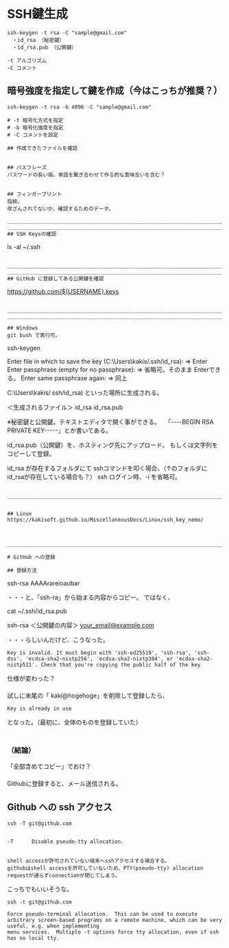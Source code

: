 # SSH鍵生成
```
ssh-keygen -t rsa -C "sample@gmail.com"
　・id_rsa （秘密鍵）
　・id_rsa.pub （公開鍵）

-t アルゴリズム
-C コメント
```

## 暗号強度を指定して鍵を作成（今はこっちが推奨？）
```
ssh-keygen -t rsa -b 4096 -C "sample@gmail.com"

# -t 暗号化方式を指定
# -b 暗号化強度を指定
# -C コメントを設定 

```

```
## 作成できたファイルを確認


## パスフレーズ
パスワードの長い版。単語を繋ぎ合わせて作る的な意味合いを含む？


## フィンガープリント
指紋。  
改ざんされてないか、確認するためのデータ。

______________________________________________________________________
______________________________________________________________________
## SSH Keysの確認
```
ls -al ~/.ssh
```

______________________________________________________________________
______________________________________________________________________
## GitHub に登録してある公開鍵を確認
```
https://github.com/${USERNAME}.keys
```

______________________________________________________________________
______________________________________________________________________

## Windows
git bush で実行可。
```
ssh-keygen

Enter file in which to save the key (C:\Users\kakis/.ssh/id_rsa):
⇒ Enter
Enter passphrase (empty for no passphrase):
⇒ 省略可。そのまま Enterできる。
Enter same passphrase again:
⇒ 同上


C:\Users\kakis/.ssh/id_rsa)
といった場所に生成される。

＜生成されるファイル＞
id_rsa
id_rsa.pub

※秘密鍵と公開鍵。テキストエディタで開く事ができる。
　「----BEGIN RSA PRIVATE KEY-----」とか書いてある。


id_rsa.pub（公開鍵）を、ホスティング先にアップロード。
もしくは文字列をコピーして登録。


id_rsa が存在するフォルダにて sshコマンドを叩く場合、（↑のフォルダに id_rsaが存在している場合も？）
ssh ログイン時、-i を省略可。

```

______________________________________________________________________


## Linux
https://kakisoft.github.io/MiscellaneousDocs/Linux/ssh_key_nemo/



______________________________________________________________________

# GitHub への登録

## 登録方法
```
ssh-rsa AAAArareioaubar

・・・と、「ssh-ra」から始まる内容からコピー。
ではなく、


cat ~/.ssh/id_rsa.pub

ssh-rsa ＜公開鍵の内容＞ your_email@example.com


・・・らしいんだけど、こうなった。
```
Key is invalid. It must begin with 'ssh-ed25519', 'ssh-rsa', 'ssh-dss', 'ecdsa-sha2-nistp256', 'ecdsa-sha2-nistp384', or 'ecdsa-sha2-nistp521'. Check that you're copying the public half of the key
```
仕様が変わった？  
　  
試しに末尾の「 kaki@hogehoge」を削除して登録したら、  
```
Key is already in use
```
となった。（最初に、全体のものを登録していた）  
　  
### **（結論）**    
「全部含めてコピー」でおけ？   
　  
Githubに登録すると、メール送信される。  


## Github への ssh アクセス
```
ssh -T git@github.com


-T      Disable pseudo-tty allocation.


shell accessが許可されていない端末へsshアクセスする場合する。
githubはshell accessを許可していないため、PTY(pseudo-tty) allocation requestが通らずconnectionが閉じてしまう。

```


こっちでもいいそうな。
```
ssh -t git@github.com

Force pseudo-terminal allocation.  This can be used to execute arbitrary screen-based programs on a remote machine, which can be very useful, e.g. when implementing
menu services.  Multiple -t options force tty allocation, even if ssh has no local tty.
```

